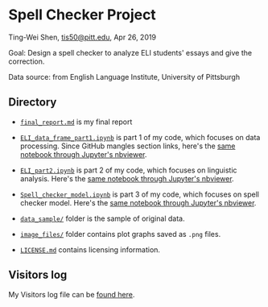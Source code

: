 # Spell Checker Project

Ting-Wei Shen, tis50@pitt.edu, Apr 26, 2019  

Goal: Design a spell checker to analyze ELI students' essays and give the correction.

Data source: from English Language Institute, University of Pittsburgh

## Directory

* [`final_report.md`](final_report.md) is my final report

* [`ELI_data_frame_part1.ipynb`](ELI_data_frame_part1.ipynb) is part 1 of my code, which focuses on data processing. Since GitHub mangles section links, here's the [same notebook through Jupyter's nbviewer](https://nbviewer.jupyter.org/github/Data-Science-for-Linguists-2019/Spell-Checker/blob/master/ELI_data_frame_part1.ipynb).

* [`ELI_part2.ipynb`](ELI_part2.ipynb) is part 2 of my code, which focuses on linguistic analysis. Here's the [same notebook through Jupyter's nbviewer](https://nbviewer.jupyter.org/github/Data-Science-for-Linguists-2019/Spell-Checker/blob/master/ELI_part2.ipynb).

* [`Spell_checker_model.ipynb`](Spell_checker_model.ipynb) is part 3 of my code, which focuses on spell checker model. Here's the [same notebook through Jupyter's nbviewer](https://nbviewer.jupyter.org/github/Data-Science-for-Linguists-2019/Spell-Checker/blob/master/Spell_checker_model.ipynb).

* [`data_sample/`](data_sample) folder is the sample of original data.

* [`image_files/`](image_files) folder contains plot graphs saved as `.png` files.

* [`LICENSE.md`](LICENSE.md) contains licensing information.

## Visitors log
My Visitors log file can be [found here](https://github.com/Data-Science-for-Linguists-2019/Class-Plaza/blob/master/guestbooks/guestbook_tingwei.md).
